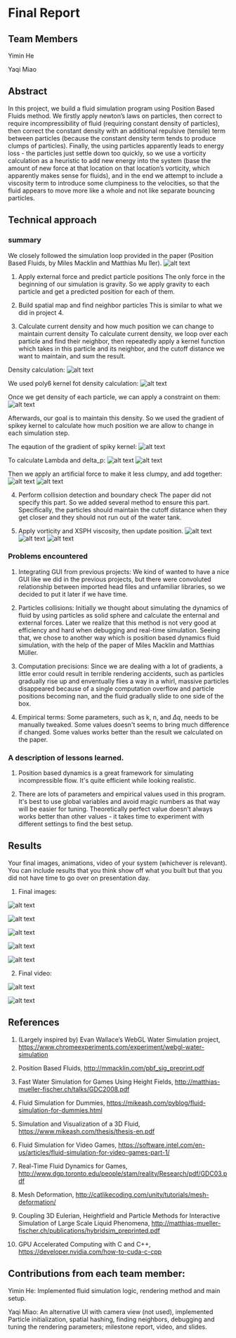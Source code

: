 
# Final Report

## Team Members

Yimin He

Yaqi Miao


## Abstract

In this project, we build a fluid simulation program using Position Based Fluids method. We firstly apply newton’s laws on particles, then correct to require incompressibility of fluid (requiring constant density of particles), then correct the constant density with an additional repulsive (tensile) term between particles (because the constant density term tends to produce clumps of particles). Finally, the using particles apparently leads to energy loss - the particles just settle down too quickly, so we use a vorticity calculation as a heuristic to add new energy into the system (base the amount of new force at that location on that location’s vorticity, which apparently makes sense for fluids), and in the end we attempt to include a viscosity term to introduce some clumpiness to the velocities, so that the fluid appears to move more like a whole and not like separate bouncing particles.


## Technical approach

### summary

We closely followed the simulation loop provided in the paper (Position Based Fluids, by Miles Macklin and Matthias Mu ̈ller).
![alt text](images/main.png)

1. Apply external force and predict particle positions
The only force in the beginning of our simulation is gravity. So we apply gravity to each particle and get a predicted position for each of them.

2. Build spatial map and find neighbor particles
This is similar to what we did in project 4.

3. Calculate current density and how much position we can change to maintain current density
To calculate current density, we loop over each particle and find their neighbor, then repeatedly apply a kernel function which takes in this particle and its neighbor, and the cutoff distance we want to maintain, and sum the result.

Density calculation:
![alt text](images/equations/2.png)

We used poly6 kernel fot density calculation:
![alt text](images/equations/poly6.png)

Once we get density of each particle, we can apply a constraint on them:
![alt text](images/equations/1.png)

Afterwards, our goal is to maintain this density. So we used the gradient of spikey kernel to calculate how much position we are allow to change in each simulation step.


The eqaution of the gradient of spiky kernel:
![alt text](images/equations/gradient_spiky.png)

To calculate Lambda and delta_p:
![alt text](images/equations/3.png)
![alt text](images/equations/4.png)

Then we apply an artificial force to make it less clumpy, and add together:
![alt text](images/equations/5.png)
![alt text](images/equations/6.png)

4. Perform collision detection and boundary check
The paper did not specify this part. So we added several method to ensure this part. Specifically, the particles should maintain the cutoff distance when they get closer and they should not run out of the water tank.

5. Apply vorticity and XSPH viscosity, then update position.
![alt text](images/equations/7.png)
![alt text](images/equations/8.png)
![alt text](images/equations/9.png)


### Problems encountered

1. Integrating GUI from previous projects: We kind of wanted to have a nice GUI like we did in the previous projects, but there were convoluted relationship between imported head files and unfamiliar libraries, so we decided to put it later if we have time.

2. Particles collisions: Initially we thought about simulating the dynamics of fluid by using particles as solid sphere and calculate the enternal and external forces. Later we realize that this method is not very good at efficiency and hard when debugging and real-time simulation. Seeing that, we chose to another way which is position based dynamics fluid simulation, with the help of the paper of Miles Macklin and Matthias Müller.

3. Computation precisions: Since we are dealing with a lot of gradients, a little error could result in terrible rendering accidents, such as particles gradually rise up and enventually flies a way in a whirl, massive particles disappeared because of a single computation overflow and particle positions becoming nan, and the fluid gradually slide to one side of the box.

4. Empirical terms: Some parameters, such as k, n, and $\Delta q$, needs to be manually tweaked. Some values doesn't seems to bring much difference if changed. Some values works better than the result we calculated on the paper.


### A description of lessons learned.

1. Position based dynamics is a great framework for simulating incompressible flow. It's quite efficient while looking realistic.

2. There are lots of parameters and empirical values used in this program. It's best to use global variables and avoid magic numbers as that way will be easier for tuning. Theoretically perfect value doesn't always works better than other values - it takes time to experiment with different settings to find the best setup.


## Results
	
Your final images, animations, video of your system (whichever is relevant). You can include results that you think show off what you built but that you did not have time to go over on presentation day.

1. Final images:

![alt text](images/1.png)

![alt text](images/2.png)

![alt text](images/3.png)

![alt text](images/4.png)

![alt text](images/5.png)

2. Final video:

![alt text](images/final.gif)

![alt text](images/final2.gif)



## References

1. (Largely inspired by) Evan Wallace’s WebGL Water Simulation project, https://www.chromeexperiments.com/experiment/webgl-water-simulation

2. Position Based Fluids, http://mmacklin.com/pbf_sig_preprint.pdf

3. Fast Water Simulation for Games Using Height Fields, http://matthias-mueller-fischer.ch/talks/GDC2008.pdf

4. Fluid Simulation for Dummies, https://mikeash.com/pyblog/fluid-simulation-for-dummies.html

5. Simulation and Visualization of a 3D Fluid, https://www.mikeash.com/thesis/thesis-en.pdf

6. Fluid Simulation for Video Games, https://software.intel.com/en-us/articles/fluid-simulation-for-video-games-part-1/

7. Real-Time Fluid Dynamics for Games, http://www.dgp.toronto.edu/people/stam/reality/Research/pdf/GDC03.pdf

8. Mesh Deformation, http://catlikecoding.com/unity/tutorials/mesh-deformation/

9. Coupling 3D Eulerian, Heightfield and Particle Methods for Interactive Simulation of Large Scale Liquid Phenomena, http://matthias-mueller-fischer.ch/publications/hybridsim_preprinted.pdf

10. GPU Accelerated Computing with C and C++, https://developer.nvidia.com/how-to-cuda-c-cpp


## Contributions from each team member:
Yimin He: Implemented fluid simulation logic, rendering method and main setup. 

Yaqi Miao: An alternative UI with camera view (not used), implemented Particle initialization, spatial hashing, finding neighbors, debugging and tuning the rendering parameters; milestone report, video, and slides.
